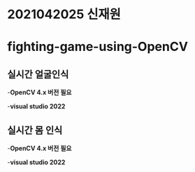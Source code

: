 # 2021042025 신재원
# fighting-game-using-OpenCV
## 실시간 얼굴인식
-__OpenCV 4.x 버전 필요__

-__visual studio 2022__

## 실시간 몸 인식
-__OpenCV 4.x 버전 필요__

-__visual studio 2022__